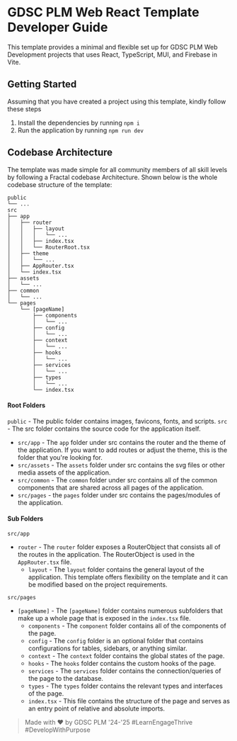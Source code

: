 # GDSC PLM Web React Template Developer Guide

This template provides a minimal and flexible set up for GDSC PLM Web Development projects that uses React, TypeScript, MUI, and Firebase in Vite.

## Getting Started

Assuming that you have created a project using this template, kindly follow these steps

1. Install the dependencies by running `npm i`
2. Run the application by running `npm run dev`

## Codebase Architecture

The template was made simple for all community members of all skill levels by following a Fractal codebase Architecture. Shown below is the whole codebase structure of the template:

```
public
└── ...
src
├── app
│   ├── router
│   │   ├── layout
│   │   │   └── ...
│   │   ├── index.tsx
│   │   └── RouterRoot.tsx
│   ├── theme
│   │   └── ...
│   ├── AppRouter.tsx
│   └── index.tsx
├── assets
│   └── ...
├── common
│   └── ...
└── pages
    └── [pageName]
        ├── components
        │   └── ...
        ├── config
        │   └── ...
        ├── context
        │   └── ...
        ├── hooks
        │   └── ...
        ├── services
        │   └── ...
        ├── types
        │   └── ...
        └── index.tsx
```

#### Root Folders

`public` - The public folder contains images, favicons, fonts, and scripts. `src` - The src folder contains the source code for the application itself.

- `src/app` - The `app` folder under src contains the router and the theme of the application. If you want to add routes or adjust the theme, this is the folder that you're looking for.
- `src/assets` - The `assets` folder under src contains the svg files or other media assets of the application.
- `src/common` - The `common` folder under src contains all of the common components that are shared across all pages of the application.
- `src/pages` - the `pages` folder under src contains the pages/modules of the application.

#### Sub Folders

`src/app`

- `router` - The `router` folder exposes a RouterObject that consists all of the routes in the application. The RouterObject is used in the `AppRouter.tsx` file.
  - `layout` - The `layout` folder contains the general layout of the application. This template offers flexibility on the template and it can be modified based on the project requirements.

`src/pages`

- `[pageName]` - The `[pageName]` folder contains numerous subfolders that make up a whole page that is exposed in the `index.tsx` file.
  - `components` - The `component` folder contains all of the components of the page.
  - `config` - The `config` folder is an optional folder that contains configurations for tables, sidebars, or anything similar.
  - `context` - The `context` folder contains the global states of the page.
  - `hooks` - The `hooks` folder contains the custom hooks of the page.
  - `services` - The `services` folder contains the connection/queries of the page to the database.
  - `types` - The `types` folder contains the relevant types and interfaces of the page.
  - `index.tsx` - This file contains the structure of the page and serves as an entry point of relative and absolute imports.

> Made with ♥ by GDSC PLM '24-'25 #LearnEngageThrive #DevelopWithPurpose
